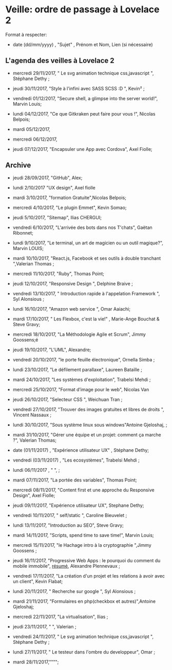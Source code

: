 ﻿# Veille: ordre de passage à Lovelace 2

Format à respecter:   
- date (dd/mm/yyyy) , "Sujet" ,  Prénom et Nom, Lien (si nécessaire)

## L'agenda des veilles à Lovelace 2

- mercredi 29/11/2017, " Le svg animation technique css,javascript   ",  Stéphane Dethy ;

- jeudi 30/11/2017, "Style à l'infini avec SASS SCSS :D    ", Kevin²    ;

- vendredi 01/12/2017, "Secure shell, a glimpse into the server world!", Marvin Louis;

- lundi 04/12/2017, "Ce que Gitkraken peut faire pour vous !", Nicolas Belpois;

- mardi 05/12/2017,

- mercredi 06/12/2017, 

- jeudi 07/12/2017, "Encapsuler une App avec Cordova", Axel Fiolle;

## Archive
- jeudi 28/09/2017, "GitHub", Alex;
- lundi 2/10/2017 "UX design", Axel fiolle

- mardi 3/10/2017, "formation Gratuite",Nicolas Belpois;

- mercredi 4/10/2017, "Le plugin Emmet", Kevin Somao;

- jeudi 5/10/2017, "Sitemap", Ilias CHERGUI;

- vendredi 6/10/2017, "L'arrivée des bots dans nos T'chats", Gaëtan Ribonnet;

- lundi 9/10/2017, "Le terminal, un art de magicien ou un outil magique?", Marvin LOUIS;

- mardi 10/10/2017, "React.js, Facebook et ses outils à double tranchant ",Valerian Thomas ;

- mercredi 11/10/2017, "Ruby", Thomas Point;

- jeudi 12/10/2017, "Responsive Design ", Delphine Braive ;

- vendredi 13/10/2017, " Introduction rapide à l'appelation Framework  ", Syl Alonsious ;

- lundi 16/10/2017, "Amazon web service ", Omar Aaiachi;

- mardi 17/10/2017, " Les Flexbox, c'est la vie!" , Marie-Ange Bouchat & Steve Gravy;

- mercredi 18/10/2017, "La  Méthodologie Agile et Scrum", Jimmy Goossens;é

- jeudi 19/10/2017, "L'UML", Alexandre;

- vendredi 20/10/2017, "le porte feuille électronique", Ornella Simba ;

- lundi 23/10/2017, "Le défilement parallaxe", Laureen Bataille ;

- mardi 24/10/2017, "Les systèmes d'exploitation", Trabelsi Mehdi ;

- mercredi 25/10/2017, "Format d’image pour le web", Nicolas Van

- jeudi 26/10/2017, "Selecteur CSS ", Weichuan Tran ;

- vendredi 27/10/2017, "Trouver des images gratuites et libres de droits ", Vincent Nassaux ;

- lundi 30/10/2017, "Sous système linux sous windows"Antoine Gjeloshaj, ;

- mardi 31/10/2017, "Gérer une équipe et un projet: comment ça marche ?", Valerian Thomas;

- date (01/11/2017) , "Expérience utilisateur UX" , Stéphane Dethy;

- vendredi (03/11/2017) , "Les ecosystèmes", Trabelsi Mehdi ;

- lundi 06/11/2017 , "     ",     ;

- mardi 07/11/2017, "La portée des variables", Thomas Point;

- mercredi 08/11/2017, "Content first et une approche du Responsive Design", Axel Fiolle;

- jeudi 09/11/2017, "Expérience utilisateur UX", Stephane Dethy;

- vendredi 10/11/2017, " self/static ", Caroline Bieuvelet ;

- lundi 13/11/2017, "Introduction au SEO", Steve Gravy;

- mardi 14/11/2017, "Scripts, spend time to save time!", Marvin Louis;

- mercredi 15/11/2017, "le Hachage  intro à la cryptographie  ",Jimmy Goossens    ;

- jeudi 16/11/2017, "Progressive Web Apps : le pourquoi du comment du mobile immobile", [résumé](https://github.com/becodeorg/Lovelace-promo-2/tree/master/Parcours/PWA%20-%20progressive%20web%20apps), Alexandre Plennevaux ;

- vendredi 17/11/2017, "La création d'un projet et les relations à avoir avec un client", Kevin Flabat;

- lundi 20/11/2017, " Recherche sur google   ", Syl Alonsious    ;

- mardi 21/11/2017, "Formulaires en php(checkbox et autres)",Antoine Gjeloshaj;

- mercredi 22/11/2017, "La virtualisation",  Ilias  ;
- jeudi 23/11/2017, "    ",  Valerian  ;

- vendredi 24/11/2017, " Le svg animation technique css,javascript    ", Stéphane Dethy   ;

- lundi 27/11/2017, " Le testeur dans l'ombre du developpeur", Omar    ;

- mardi 28/11/2017,"""";





